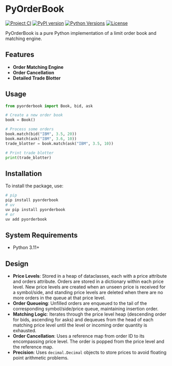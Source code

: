 # PyOrderBook
[![Project CI](https://github.com/zkhorozianbc/pyorderbook/actions/workflows/project-ci.yml/badge.svg)](https://github.com/zkhorozianbc/pyorderbook/actions/workflows/project-ci.yml)
[![PyPI version](https://img.shields.io/pypi/v/pyorderbook.svg)](https://pypi.org/project/pyorderbook/)
[![Python Versions](https://img.shields.io/pypi/pyversions/pyorderbook.svg)](https://pypi.org/project/pyorderbook/)
[![License](https://img.shields.io/github/license/zkhorozianbc/pyorderbook.svg)](https://github.com/zkhorozianbc/pyorderbook/blob/main/LICENSE)

PyOrderBook is a pure Python implementation of a limit order book and matching engine.

## Features

- **Order Matching Engine**
- **Order Cancellation**
- **Detailed Trade Blotter**

## Usage

```python
from pyorderbook import Book, bid, ask

# Create a new order book
book = Book()

# Process some orders
book.match(bid("IBM", 3.5, 20))
book.match(ask("IBM", 3.6, 10))
trade_blotter = book.match(ask("IBM", 3.5, 10))

# Print trade blotter
print(trade_blotter)
```

## Installation

To install the package, use:

```sh
# pip
pip install pyorderbook
# uv
uv pip install pyorderbook
# or 
uv add pyorderbook
```

## System Requirements
- Python 3.11+


## Design

- **Price Levels**: Stored in a heap of dataclasses, each with a price attribute and orders attribute. Orders are stored in a dictionary within each price level. New price levels are created when an unseen price is received for a symbol/side, and standing price levels are deleted when there are no more orders in the queue at that price level.
- **Order Queueing**: Unfilled orders are enqueued to the tail of the corresponding symbol/side/price queue, maintaining insertion order.
- **Matching Logic**: Iterates through the price level heap (descending order for bids, ascending for asks) and dequeues from the head of each matching price level until the level or incoming order quantity is exhausted.
- **Order Cancellation**: Uses a reference map from order ID to its encompassing price level. The order is popped from the price level and the reference map.
- **Precision**: Uses `decimal.Decimal` objects to store prices to avoid floating point arithmetic problems.
